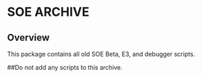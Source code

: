 


# SOE ARCHIVE

## Overview
This package contains all old SOE Beta, E3, and debugger scripts.

##Do not add any scripts to this archive.